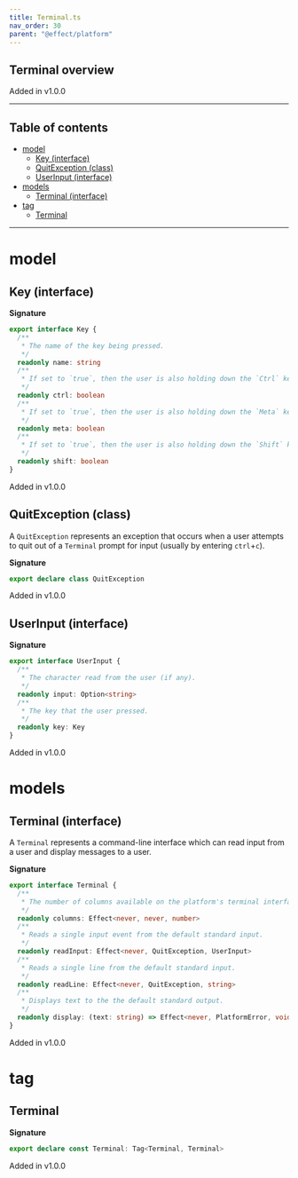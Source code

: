 ```yaml
---
title: Terminal.ts
nav_order: 30
parent: "@effect/platform"
---
```


## Terminal overview

Added in v1.0.0

---

<h2 class="text-delta">Table of contents</h2>

- [model](#model)
  - [Key (interface)](#key-interface)
  - [QuitException (class)](#quitexception-class)
  - [UserInput (interface)](#userinput-interface)
- [models](#models)
  - [Terminal (interface)](#terminal-interface)
- [tag](#tag)
  - [Terminal](#terminal)

---

# model

## Key (interface)

**Signature**

```ts
export interface Key {
  /**
   * The name of the key being pressed.
   */
  readonly name: string
  /**
   * If set to `true`, then the user is also holding down the `Ctrl` key.
   */
  readonly ctrl: boolean
  /**
   * If set to `true`, then the user is also holding down the `Meta` key.
   */
  readonly meta: boolean
  /**
   * If set to `true`, then the user is also holding down the `Shift` key.
   */
  readonly shift: boolean
}
```

Added in v1.0.0

## QuitException (class)

A `QuitException` represents an exception that occurs when a user attempts to
quit out of a `Terminal` prompt for input (usually by entering `ctrl`+`c`).

**Signature**

```ts
export declare class QuitException
```

Added in v1.0.0

## UserInput (interface)

**Signature**

```ts
export interface UserInput {
  /**
   * The character read from the user (if any).
   */
  readonly input: Option<string>
  /**
   * The key that the user pressed.
   */
  readonly key: Key
}
```

Added in v1.0.0

# models

## Terminal (interface)

A `Terminal` represents a command-line interface which can read input from a
user and display messages to a user.

**Signature**

```ts
export interface Terminal {
  /**
   * The number of columns available on the platform's terminal interface.
   */
  readonly columns: Effect<never, never, number>
  /**
   * Reads a single input event from the default standard input.
   */
  readonly readInput: Effect<never, QuitException, UserInput>
  /**
   * Reads a single line from the default standard input.
   */
  readonly readLine: Effect<never, QuitException, string>
  /**
   * Displays text to the the default standard output.
   */
  readonly display: (text: string) => Effect<never, PlatformError, void>
}
```

Added in v1.0.0

# tag

## Terminal

**Signature**

```ts
export declare const Terminal: Tag<Terminal, Terminal>
```

Added in v1.0.0
